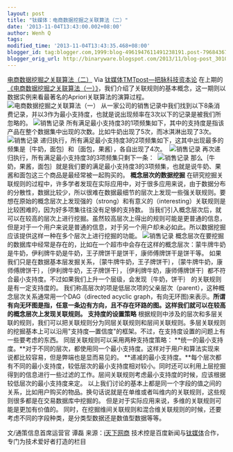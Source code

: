 ```yaml
---
layout: post
title: "钛媒体：电商数据挖掘之关联算法（二）"
date: '2013-11-04T13:43:00.002+08:00'
author: Wenh Q
tags:
modified_time: '2013-11-04T13:43:35.468+08:00'
blogger_id: tag:blogger.com,1999:blog-4961947611491238191.post-7968436706369928509
blogger_orig_url: http://binaryware.blogspot.com/2013/11/blog-post_3010.html
---
```

[电商数据挖掘之关联算法（二）](http://www.tmtpost.com/75081.html)
Via [钛媒体TMTpost—把脉科技资本论](http://www.tmtpost.com/)
在上期的[《电商数据挖掘之关联算法（一）》](http://www.tmtpost.com/74938.html "点击查看《电商数据挖掘之关联算法（一）》全文")，我们介绍了关联规则的基本概念，这一期则以数据实例来看最著名的Apriori关联算法的演算过程。
![电商数据挖掘之关联算法（一）](http://www.tmtpost.com/wp-content/uploads/2013/11/13833562156-560x308.png "电商数据挖掘之关联算法（一）")
从一家公司的销售记录中我们找到以下8条消费记录，并以3作为最小支持度，也就是说出现频率在3次以下的记录是被我们所忽略的。
![销售记录](http://www.tmtpost.com/wp-content/uploads/2013/11/138348060510.png "销售记录")
所有满足最小支持度3的1项频集如下，其中的支持度是指该产品在整个数据集中出现的次数。比如牛奶出现了5次，而冰淇淋出现了3次。
 ![销售记录](http://www.tmtpost.com/wp-content/uploads/2013/11/138348065520.png "销售记录")
递归执行，所有满足最小支持度3的2项频集如下，这其中出现最多的频集是｛牛奶，面包｝和｛面包，果酱｝，各自出现了4次。
 ![销售记录](http://www.tmtpost.com/wp-content/uploads/2013/11/138348068356.png "销售记录")
再次递归执行，所有满足最小支持度3的3项频集只剩下一条：
 ![销售记录](http://www.tmtpost.com/wp-content/uploads/2013/11/13834807123.png "销售记录")
那么｛牛奶，果酱，面包｝就是我们要的满足最小支持度3的3项频集，也就是说牛奶、果酱和面包这三个商品是最经常被一起购买的。
**概念层次的数据挖掘**
在研究挖掘关联规则的过程中，许多学者发现在实际应用中，对于很多应用来说，由于数据分布的分散性，数据比较少，所以很难在数据最细节的层次上发现一些强关联规则。要想在原始的概念层次上发现强的（strong）和有意义的（interesting）关联规则是比较困难的，因为好多项集往往没有足够的支持数。
当我们引入概念层次后，就可以在较高的层次上进行挖掘。虽然较高层次上得出的规则可能是更普通的信息，但是对于一个用户来说是普通的信息，对于另一个用户却未必如此。所以数据挖掘应该提供这样一种在多个层次上进行挖掘的功能。
![销售记录](http://www.tmtpost.com/wp-content/uploads/2013/11/138348074295-560x418.png "销售记录")
概念层次在要挖掘的数据库中经常是存在的，比如在一个超市中会存在这样的概念层次：蒙牛牌牛奶是牛奶，伊利牌牛奶是牛奶，王子牌饼干是饼干，康师傅牌饼干是饼干等。
如果我们只是在数据基本层发掘关系，｛蒙牛牌牛奶，王子牌饼干｝，｛蒙牛牌牛奶，康师傅牌饼干｝，｛伊利牌牛奶，王子牌饼干｝，｛伊利牌牛奶，康师傅牌饼干｝都不符合最小支持度。不过如果我们上升一个层级，会发现｛牛奶，饼干｝
的关联规则是有一定支持度的。
我们称高层次的项是低层次项的父亲层次（parent），这种概念层次关系通常用一个DAG（directed
acyclic
graph，有向无环图)来表示。**所谓有向无环图是指，任意一条边有方向，且不存在环路的图。这样我们就可以在较高的概念层次上发现关联规则。**
**支持度的设置策略**
根据规则中涉及的层次和多层关联的规则，我们可以把关联规则分为同层关联规则和层间关联规则。多层关联规则的挖掘基本上可以沿用"支持度—置信度"的框架。不过，在支持度设置的问题上有一些要考虑的东西。
同层关联规则可以采用两种支持度策略：
**统一的最小支持度。**对于不同的层次，都使用同一个最小支持度。这样对于用户和算法实现来说都比较容易，但是弊端也是显而易见的。
**递减的最小支持度。**每个层次都有不同的最小支持度，较低层次的最小支持度相对较小。同时还可以利用上层挖掘得到的信息进行一些过滤的工作。层间关联规则考虑最小支持度的时候，应该根据较低层次的最小支持度来定。
以上我们讨论的基本上都是同一个字段的值之间的关系，比如用户购买的物品。换句话说就是在单维或者叫维内的关联规则，这些规则很多都是在交易数据库中挖掘的。
但是对于实际应用来说，多维的关联规则可能是更加有价值的。
同时，在挖掘维间关联规则和混合维关联规则的时候，还要考虑不同的字段种类，是分类型数据还是数值型数据等等。

文/通策信息首席运营官 谭磊
来源：[i天下网商](http://iwshang.com/Post/Default/Index/pid/32813.html)
技术控是百度新闻与[钛媒体](http://www.tmtpost.com/ "钛媒体")合作，专门为技术爱好者打造的栏目
